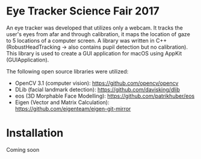 # Eye Tracker Science Fair 2017

An eye tracker was developed that utilizes only a webcam. It tracks the user's eyes from afar and through calibration, it maps the location of gaze to 5 locations of a computer screen. A library was written in C++ (RobustHeadTracking -> also contains pupil detection but no calibration). This library is used to create a GUI application for macOS using AppKit (GUIApplication). 

The following open source libraries were utilized:

- OpenCV 3.1 (computer vision): https://github.com/opencv/opencv
- DLib (facial landmark detection): https://github.com/davisking/dlib
- eos (3D Morphable Face Modelling): https://github.com/patrikhuber/eos
- Eigen (Vector and Matrix Calculation): https://github.com/eigenteam/eigen-git-mirror

# Installation

Coming soon
